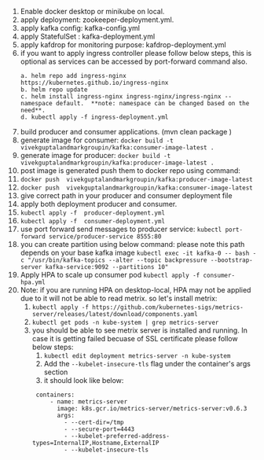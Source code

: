 1. Enable docker desktop or minikube on local.
2. apply deployment: zookeeper-deployment.yml.
3. apply kafka config: kafka-config.yml
4. apply StatefulSet : kafka-deployment.yml
5. apply kafdrop for monitoring purpose: kafdrop-deployment.yml
6. if you want to apply ingress controller please follow below steps, this is optional as services can be accessed by
   port-forward command also.
    ```
    a. helm repo add ingress-nginx https://kubernetes.github.io/ingress-nginx
    b. helm repo update
    c. helm install ingress-nginx ingress-nginx/ingress-nginx --namespace default.  **note: namespace can be changed based on the need**.
    d. kubectl apply -f ingress-deployment.yml
    ```
7. build producer and consumer applications. (mvn clean package )
8. generate image for consumer: ```docker build -t vivekguptalandmarkgroupin/kafka:consumer-image-latest .```
9. generate image for producer: ```docker build -t vivekguptalandmarkgroupin/kafka:producer-image-latest .```
10. post image is generated push them to docker repo using command:
11. ```docker push  vivekguptalandmarkgroupin/kafka:producer-image-latest```
12. ```docker push  vivekguptalandmarkgroupin/kafka:consumer-image-latest```
13. give correct path in your producer and consumer deployment file
14. apply both deployment producer and consumer.
15. ```kubectl apply -f  producer-deployment.yml```
16. ```kubectl apply -f  consumer-deployment.yml```
17. use port forward send messages to producer service:
    ```kubectl port-forward service/producer-service 8555:80```
18. you can create partition using below command:  please note this path depends on your base kafka image
    ```kubectl exec -it kafka-0 -- bash -c "/usr/bin/kafka-topics --alter --topic backpressure --bootstrap-server kafka-service:9092 --partitions 10" ```
19. Apply HPA to scale up consumer pod  ```kubectl apply -f consumer-hpa.yml```
20. Note: if you are running HPA on desktop-local, HPA may not be applied due to it will not be able to read metrix. so
    let's install metrix:
    1. ```kubectl apply -f https://github.com/kubernetes-sigs/metrics-server/releases/latest/download/components.yaml```
    2. ```kubectl get pods -n kube-system | grep metrics-server```
    3. you should be able to see metrix server is installed and running. In case it is getting failed becuase of SSL
       certificate please follow below steps:
        1. ```kubectl edit deployment metrics-server -n kube-system```
        2. Add the ```--kubelet-insecure-tls``` flag under the container's args section
        3. it should look like below:
        ```
         containers:
             - name: metrics-server
               image: k8s.gcr.io/metrics-server/metrics-server:v0.6.3
               args:
                 - --cert-dir=/tmp
                 - --secure-port=4443
                 - --kubelet-preferred-address-types=InternalIP,Hostname,ExternalIP
                 - --kubelet-insecure-tls
        ```


